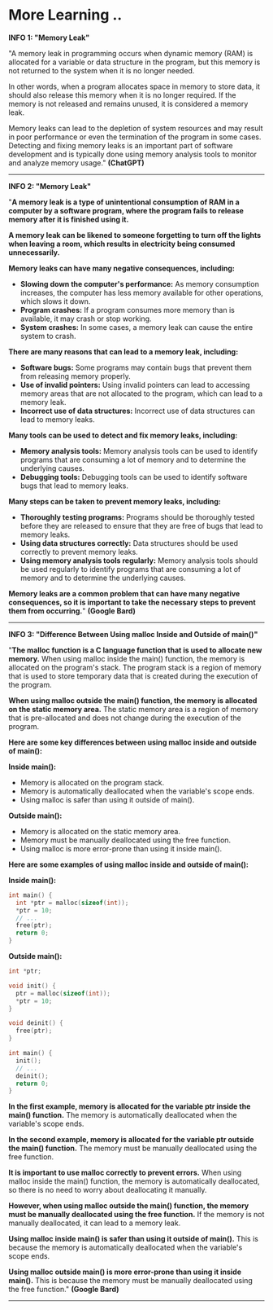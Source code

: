 # More Learning ..

**INFO 1: "Memory Leak"**

"A memory leak in programming occurs when dynamic memory (RAM) is allocated for a variable or data structure in the program, but this memory is not returned to the system when it is no longer needed.

In other words, when a program allocates space in memory to store data, it should also release this memory when it is no longer required. If the memory is not released and remains unused, it is considered a memory leak.

Memory leaks can lead to the depletion of system resources and may result in poor performance or even the termination of the program in some cases. Detecting and fixing memory leaks is an important part of software development and is typically done using memory analysis tools to monitor and analyze memory usage." **(ChatGPT)**

---

**INFO 2: "Memory Leak"**

"**A memory leak is a type of unintentional consumption of RAM in a computer by a software program, where the program fails to release memory after it is finished using it.**

**A memory leak can be likened to someone forgetting to turn off the lights when leaving a room, which results in electricity being consumed unnecessarily.**

**Memory leaks can have many negative consequences, including:**

- **Slowing down the computer's performance:** As memory consumption increases, the computer has less memory available for other operations, which slows it down.
- **Program crashes:** If a program consumes more memory than is available, it may crash or stop working.
- **System crashes:** In some cases, a memory leak can cause the entire system to crash.

**There are many reasons that can lead to a memory leak, including:**

- **Software bugs:** Some programs may contain bugs that prevent them from releasing memory properly.
- **Use of invalid pointers:** Using invalid pointers can lead to accessing memory areas that are not allocated to the program, which can lead to a memory leak.
- **Incorrect use of data structures:** Incorrect use of data structures can lead to memory leaks.

**Many tools can be used to detect and fix memory leaks, including:**

- **Memory analysis tools:** Memory analysis tools can be used to identify programs that are consuming a lot of memory and to determine the underlying causes.
- **Debugging tools:** Debugging tools can be used to identify software bugs that lead to memory leaks.

**Many steps can be taken to prevent memory leaks, including:**

- **Thoroughly testing programs:** Programs should be thoroughly tested before they are released to ensure that they are free of bugs that lead to memory leaks.
- **Using data structures correctly:** Data structures should be used correctly to prevent memory leaks.
- **Using memory analysis tools regularly:** Memory analysis tools should be used regularly to identify programs that are consuming a lot of memory and to determine the underlying causes.

**Memory leaks are a common problem that can have many negative consequences, so it is important to take the necessary steps to prevent them from occurring.**" **(Google Bard)**

---

**INFO 3: "Difference Between Using malloc Inside and Outside of main()"**

"**The malloc function is a C language function that is used to allocate new memory.** When using malloc inside the main() function, the memory is allocated on the program's stack. The program stack is a region of memory that is used to store temporary data that is created during the execution of the program.

**When using malloc outside the main() function, the memory is allocated on the static memory area.** The static memory area is a region of memory that is pre-allocated and does not change during the execution of the program.

**Here are some key differences between using malloc inside and outside of main():**

**Inside main():**

* Memory is allocated on the program stack.
* Memory is automatically deallocated when the variable's scope ends.
* Using malloc is safer than using it outside of main().

**Outside main():**

* Memory is allocated on the static memory area.
* Memory must be manually deallocated using the free function.
* Using malloc is more error-prone than using it inside main().

**Here are some examples of using malloc inside and outside of main():**

**Inside main():**

```c
int main() {
  int *ptr = malloc(sizeof(int));
  *ptr = 10;
  // ...
  free(ptr);
  return 0;
}
```

**Outside main():**

```c
int *ptr;

void init() {
  ptr = malloc(sizeof(int));
  *ptr = 10;
}

void deinit() {
  free(ptr);
}

int main() {
  init();
  // ...
  deinit();
  return 0;
}
```

**In the first example, memory is allocated for the variable ptr inside the main() function.** The memory is automatically deallocated when the variable's scope ends.

**In the second example, memory is allocated for the variable ptr outside the main() function.** The memory must be manually deallocated using the free function.

**It is important to use malloc correctly to prevent errors.** When using malloc inside the main() function, the memory is automatically deallocated, so there is no need to worry about deallocating it manually.

**However, when using malloc outside the main() function, the memory must be manually deallocated using the free function.** If the memory is not manually deallocated, it can lead to a memory leak.

**Using malloc inside main() is safer than using it outside of main().** This is because the memory is automatically deallocated when the variable's scope ends.

**Using malloc outside main() is more error-prone than using it inside main().** This is because the memory must be manually deallocated using the free function." **(Google Bard)**

---
